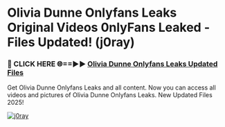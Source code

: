 # Olivia Dunne Onlyfans Leaks Original Videos 0nlyFans Leaked - Files Updated! (j0ray)

<h3>🔴 CLICK HERE 🌐==►► <a href="https://tinyurl.com/2wckxsce" rel="nofollow">Olivia Dunne Onlyfans Leaks Updated Files</a></h3>

Get Olivia Dunne Onlyfans Leaks and all content. Now you can access all videos and pictures of Olivia Dunne Onlyfans Leaks. New Updated Files 2025!

[![j0ray](https://i.imgur.com/AFduVYN.gif)](https://tinyurl.com/2wckxsce)
